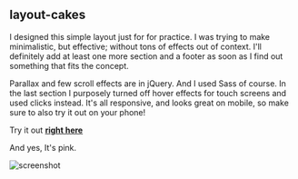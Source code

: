 ## layout-cakes

I designed this simple layout just for for practice. I was trying to make minimalistic, but effective; without tons of effects out of context. I'll definitely add at least one more section and a footer as soon as I find out something that fits the concept.

Parallax and few scroll effects are in jQuery. And I used Sass of course. In the last section I purposely turned off hover effects for touch screens and used clicks instead.
It's all responsive, and looks great on mobile, so make sure to also try it out on your phone!

Try it out [**right here**](https://tmszlbmrv.github.io/layout-cakes/)

And yes, It's pink.


![screenshot](/img/prlx5.gif)
